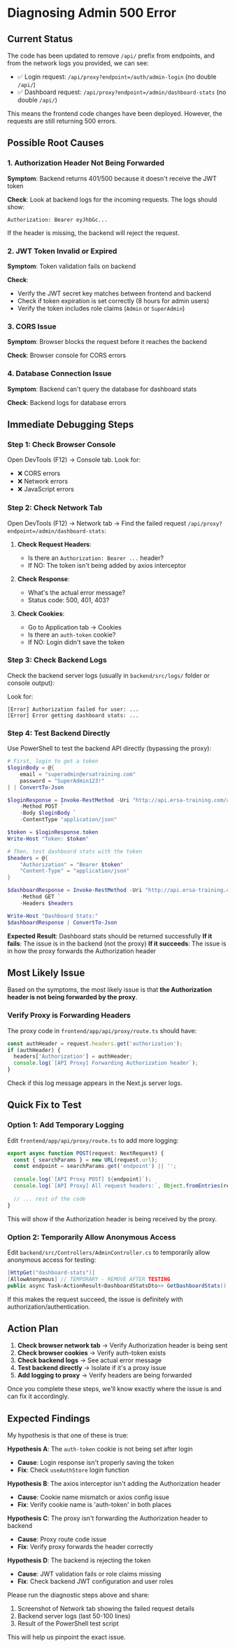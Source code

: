 # Diagnosing Admin 500 Error

## Current Status

The code has been updated to remove `/api/` prefix from endpoints, and from the network logs you provided, we can see:
- ✅ Login request: `/api/proxy?endpoint=/auth/admin-login` (no double `/api/`)
- ✅ Dashboard request: `/api/proxy?endpoint=/admin/dashboard-stats` (no double `/api/`)

This means the frontend code changes have been deployed. However, the requests are still returning 500 errors.

## Possible Root Causes

### 1. Authorization Header Not Being Forwarded

**Symptom**: Backend returns 401/500 because it doesn't receive the JWT token

**Check**: Look at backend logs for the incoming requests. The logs should show:
```
Authorization: Bearer eyJhbGc...
```

If the header is missing, the backend will reject the request.

### 2. JWT Token Invalid or Expired

**Symptom**: Token validation fails on backend

**Check**: 
- Verify the JWT secret key matches between frontend and backend
- Check if token expiration is set correctly (8 hours for admin users)
- Verify the token includes role claims (`Admin` or `SuperAdmin`)

### 3. CORS Issue

**Symptom**: Browser blocks the request before it reaches the backend

**Check**: Browser console for CORS errors

### 4. Database Connection Issue

**Symptom**: Backend can't query the database for dashboard stats

**Check**: Backend logs for database errors

## Immediate Debugging Steps

### Step 1: Check Browser Console

Open DevTools (F12) → Console tab. Look for:
- ❌ CORS errors
- ❌ Network errors
- ❌ JavaScript errors

### Step 2: Check Network Tab

Open DevTools (F12) → Network tab → Find the failed request `/api/proxy?endpoint=/admin/dashboard-stats`:

1. **Check Request Headers**:
   - Is there an `Authorization: Bearer ...` header?
   - If NO: The token isn't being added by axios interceptor

2. **Check Response**:
   - What's the actual error message?
   - Status code: 500, 401, 403?

3. **Check Cookies**:
   - Go to Application tab → Cookies
   - Is there an `auth-token` cookie?
   - If NO: Login didn't save the token

### Step 3: Check Backend Logs

Check the backend server logs (usually in `backend/src/logs/` folder or console output):

Look for:
```
[Error] Authorization failed for user: ...
[Error] Error getting dashboard stats: ...
```

### Step 4: Test Backend Directly

Use PowerShell to test the backend API directly (bypassing the proxy):

```powershell
# First, login to get a token
$loginBody = @{
    email = "superadmin@ersatraining.com"
    password = "SuperAdmin123!"
} | ConvertTo-Json

$loginResponse = Invoke-RestMethod -Uri "http://api.ersa-training.com/api/auth/admin-login" `
    -Method POST `
    -Body $loginBody `
    -ContentType "application/json"

$token = $loginResponse.token
Write-Host "Token: $token"

# Then, test dashboard stats with the token
$headers = @{
    "Authorization" = "Bearer $token"
    "Content-Type" = "application/json"
}

$dashboardResponse = Invoke-RestMethod -Uri "http://api.ersa-training.com/api/admin/dashboard-stats" `
    -Method GET `
    -Headers $headers

Write-Host "Dashboard Stats:"
$dashboardResponse | ConvertTo-Json
```

**Expected Result**: Dashboard stats should be returned successfully
**If it fails**: The issue is in the backend (not the proxy)
**If it succeeds**: The issue is in how the proxy forwards the Authorization header

## Most Likely Issue

Based on the symptoms, the most likely issue is that **the Authorization header is not being forwarded by the proxy**. 

### Verify Proxy is Forwarding Headers

The proxy code in `frontend/app/api/proxy/route.ts` should have:

```typescript
const authHeader = request.headers.get('authorization');
if (authHeader) {
  headers['Authorization'] = authHeader;
  console.log(`[API Proxy] Forwarding Authorization header`);
}
```

Check if this log message appears in the Next.js server logs.

## Quick Fix to Test

### Option 1: Add Temporary Logging

Edit `frontend/app/api/proxy/route.ts` to add more logging:

```typescript
export async function POST(request: NextRequest) {
  const { searchParams } = new URL(request.url);
  const endpoint = searchParams.get('endpoint') || '';
  
  console.log(`[API Proxy POST] ${endpoint}`);
  console.log(`[API Proxy] All request headers:`, Object.fromEntries(request.headers.entries()));
  
  // ... rest of the code
}
```

This will show if the Authorization header is being received by the proxy.

### Option 2: Temporarily Allow Anonymous Access

Edit `backend/src/Controllers/AdminController.cs` to temporarily allow anonymous access for testing:

```csharp
[HttpGet("dashboard-stats")]
[AllowAnonymous] // TEMPORARY - REMOVE AFTER TESTING
public async Task<ActionResult<DashboardStatsDto>> GetDashboardStats()
```

If this makes the request succeed, the issue is definitely with authorization/authentication.

## Action Plan

1. **Check browser network tab** → Verify Authorization header is being sent
2. **Check browser cookies** → Verify auth-token exists
3. **Check backend logs** → See actual error message
4. **Test backend directly** → Isolate if it's a proxy issue
5. **Add logging to proxy** → Verify headers are being forwarded

Once you complete these steps, we'll know exactly where the issue is and can fix it accordingly.

## Expected Findings

My hypothesis is that one of these is true:

**Hypothesis A**: The `auth-token` cookie is not being set after login
- **Cause**: Login response isn't properly saving the token
- **Fix**: Check `useAuthStore` login function

**Hypothesis B**: The axios interceptor isn't adding the Authorization header
- **Cause**: Cookie name mismatch or axios config issue  
- **Fix**: Verify cookie name is 'auth-token' in both places

**Hypothesis C**: The proxy isn't forwarding the Authorization header to backend
- **Cause**: Proxy route code issue
- **Fix**: Verify proxy forwards the header correctly

**Hypothesis D**: The backend is rejecting the token
- **Cause**: JWT validation fails or role claims missing
- **Fix**: Check backend JWT configuration and user roles

Please run the diagnostic steps above and share:
1. Screenshot of Network tab showing the failed request details
2. Backend server logs (last 50-100 lines)
3. Result of the PowerShell test script

This will help us pinpoint the exact issue.

